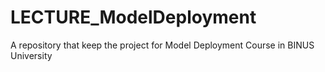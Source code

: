 # LECTURE_ModelDeployment
A repository that keep the project for Model Deployment Course in BINUS University
